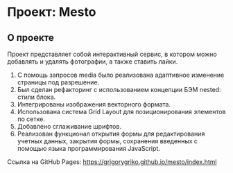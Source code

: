 # Проект: Mesto

## О проекте
Проект представляет собой интерактивный сервис, в котором можно добавлять и удалять фотографии, а также ставить лайки.
1. С помощь запросов media было реализована адаптивное изменение страницы под разрешение.
2. Был сделан рефакторинг с использованием концепции БЭМ nested: стили блока.
3. Интегрированы изображения векторного формата.
4. Использована система Grid Layout для позиционирования элементов по сетке.
5. Добавлено сглаживание шрифтов.
6. Реализован функционал открытия формы для редактирования учетных данных, закрытия формы, сохранения введенных с помощью языка программирования JavaScript.


Ссылка на GitHub Pages:
https://grigorygriko.github.io/mesto/index.html

